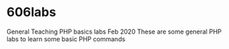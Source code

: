 # 606labs
General Teaching PHP basics labs Feb 2020
These are some general PHP labs to learn some basic PHP commands
